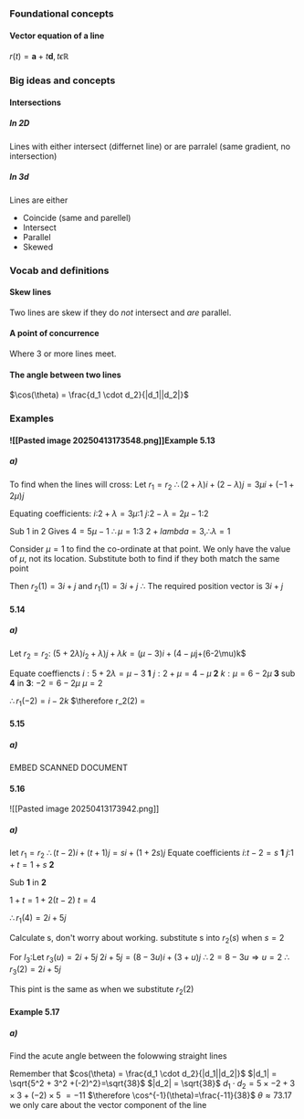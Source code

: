
### Foundational concepts
#### Vector equation of a line
$r(t)=\mathbf{a} + t\mathbf{d}, t\epsilon \mathbb{R}$

### Big ideas and concepts
#### Intersections
##### In 2D
Lines with either intersect (differnet line) or are parralel (same gradient, no intersection)

##### In 3d
Lines are either 
- Coincide (same and parellel)
- Intersect 
- Parallel
- Skewed


### Vocab and definitions
#### Skew lines
Two lines are skew if they do *not* intersect and *are* parallel.

#### A point of concurrence
Where 3 or more lines meet.

#### The angle between two lines
$\cos(\theta) = \frac{d_1 \cdot d_2}{|d_1||d_2|}$ 


### Examples
#### ![[Pasted image 20250413173548.png]]Example 5.13 
##### a)
To find when the lines will cross:
Let $r_1 = r_2$
$\therefore (2+\lambda)i + (2-\lambda)j = 3\mu i + (-1+2\mu)j$

Equating coefficients:
$i$:$2+\lambda=3\mu$:$1$
$j$:$2-\lambda = 2\mu -1$:$2$

Sub $1$ in $2$
Gives $4=5\mu-1$
$\therefore \mu=1$:$3$
$2+lambda = 3, \therefore \lambda = 1$

Consider $\mu =1$ to find the co-ordinate at that point. We only have the value of $\mu$, not its location. Substitute both to find if they both match the same point

Then $r_2(1)= 3i+j$
and $r_1(1)=3i+j$
$\therefore$ The required position vector is $3i+j$
#### 5.14
##### a)
Let $r_2 = r_2$:
$(5+2\lambda)i_2+\lambda)j+\lambda k = (\mu - 3)i+(4-\mu$j+(6-2\mu)k$

Equate coeffiencts
$i:5+2\lambda = \mu - 3 \; \mathbf{1}$
$j:2+\mu = 4-\mu \; \mathbf{2}$ 
$k:\mu = 6-2\mu \; \mathbf{3}$
sub $\mathbf{4}$ in $\mathbf{3}$:
$-2=6-2\mu$
$\mu = 2$

$\therefore r_1(-2)=i-2k$
$\therefore r_2(2) = 

#### 5.15
##### a)
EMBED SCANNED DOCUMENT



#### 5.16
![[Pasted image 20250413173942.png]]
##### a)
let $r_1=r_2$
$\therefore (t-2)i+(t+1)j = si + (1+2s)j$
Equate coefficients
$i$:$t-2=s$	$\mathbf{1}$
$j$:$1+t=1+s$	$\mathbf{2}$

Sub $\mathbf{1}$ in $\mathbf{2}$

$1+t=1+2(t-2)$
$t=4$

$\therefore r_1(4) = 2i+5j$

Calculate s, don't worry about working. substitute s into $r_2(s)$ when $s=2$

For $l_3$:Let $r_3(u) = 2i+5j$
$2i+5j = (8-3u)i+(3+u)j$
$\therefore 2=8-3u\Rightarrow u=2$
$\therefore r_3(2) = 2i+5j$ 

This pint is the same as when we substitute $r_2(2)$


#### Example 5.17
##### a)
Find the acute angle between the folowwing straight lines

Remember that $cos(\theta) = \frac{d_1 \cdot d_2}{|d_1||d_2|}$
$|d_1| = \sqrt{5^2 + 3^2 +(-2)^2}=\sqrt{38}$
$|d_2| = \sqrt{38}$
$d_1 \cdot d_2 = 5\times -2+3 \times 3 + (-2) \times 5$
$= -11$
$\therefore \cos^{-1}(\theta)=\frac{-11}{38}$ 
$\theta \approx 73.17$ 
we only care about the vector component of the line 
